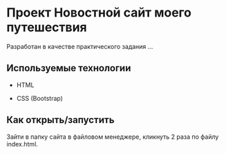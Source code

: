 # Проект Новостной сайт моего путешествия

Разработан в качестве практического задания
…

## Используемые технологии

* HTML

* CSS (Bootstrap)

## Как открыть/запустить

Зайти в папку сайта в файловом менеджере, кликнуть 2 раза по файлу index.html.